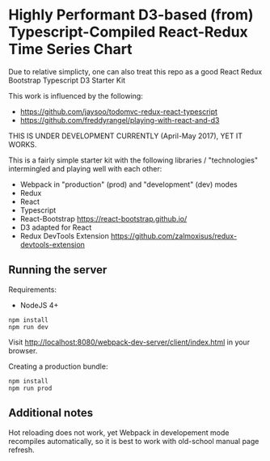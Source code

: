 # Highly Performant D3-based (from) Typescript-Compiled React-Redux Time Series Chart

Due to relative simplicty, one can also treat this repo as a good React Redux Bootstrap Typescript D3 Starter Kit

This work is influenced by the following: 
- https://github.com/jaysoo/todomvc-redux-react-typescript
- https://github.com/freddyrangel/playing-with-react-and-d3

THIS IS UNDER DEVELOPMENT CURRENTLY (April-May 2017), YET IT WORKS.
 
This is a fairly simple starter kit with the following libraries / "technologies" intermingled and playing well with each other:
* Webpack in "production" (prod) and "development" (dev) modes
* Redux
* React
* Typescript
* React-Bootstrap https://react-bootstrap.github.io/
* D3 adapted for React
* Redux DevTools Extension https://github.com/zalmoxisus/redux-devtools-extension

## Running the server

Requirements:
- NodeJS 4+

```
npm install
npm run dev
```
Visit [http://localhost:8080/webpack-dev-server/client/index.html](http://localhost:8080/webpack-dev-server/client/index.html) in your browser.

Creating a production bundle:
```
npm install
npm run prod
```

## Additional notes

Hot reloading does not work, yet Webpack in developement mode recompiles automatically, so it is best to work with old-school manual page refresh.
